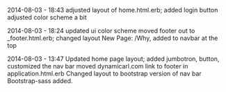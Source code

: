 2014-08-03 - 18:43
adjusted layout of home.html.erb; added login button
adjusted color scheme a bit

2014-08-03 - 18:24
updated ui color scheme
moved footer out to _footer.html.erb; changed layout
New Page: /Why, added to navbar at the top

2014-08-03 - 13:47
Updated home page layout; added jumbotron, button, customized the nav bar
moved dynamicarl.com link to footer in application.html.erb
Changed layout to bootstrap version of nav bar
Bootstrap-sass added.